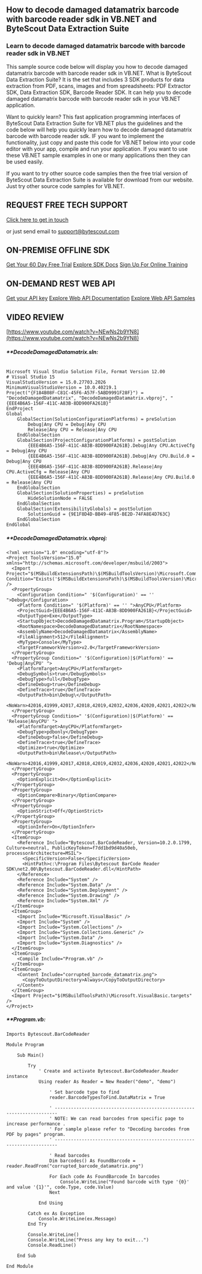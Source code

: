 ## How to decode damaged datamatrix barcode with barcode reader sdk in VB.NET and ByteScout Data Extraction Suite

### Learn to decode damaged datamatrix barcode with barcode reader sdk in VB.NET

This sample source code below will display you how to decode damaged datamatrix barcode with barcode reader sdk in VB.NET. What is ByteScout Data Extraction Suite? It is the set that includes 3 SDK products for data extraction from PDF, scans, images and from spreadsheets: PDF Extractor SDK, Data Extraction SDK, Barcode Reader SDK. It can help you to decode damaged datamatrix barcode with barcode reader sdk in your VB.NET application.

Want to quickly learn? This fast application programming interfaces of ByteScout Data Extraction Suite for VB.NET plus the guidelines and the code below will help you quickly learn how to decode damaged datamatrix barcode with barcode reader sdk. IF you want to implement the functionality, just copy and paste this code for VB.NET below into your code editor with your app, compile and run your application. If you want to use these VB.NET sample examples in one or many applications then they can be used easily.

If you want to try other source code samples then the free trial version of ByteScout Data Extraction Suite is available for download from our website. Just try other source code samples for VB.NET.

## REQUEST FREE TECH SUPPORT

[Click here to get in touch](https://bytescout.zendesk.com/hc/en-us/requests/new?subject=ByteScout%20Data%20Extraction%20Suite%20Question)

or just send email to [support@bytescout.com](mailto:support@bytescout.com?subject=ByteScout%20Data%20Extraction%20Suite%20Question) 

## ON-PREMISE OFFLINE SDK 

[Get Your 60 Day Free Trial](https://bytescout.com/download/web-installer?utm_source=github-readme)
[Explore SDK Docs](https://bytescout.com/documentation/index.html?utm_source=github-readme)
[Sign Up For Online Training](https://academy.bytescout.com/)


## ON-DEMAND REST WEB API

[Get your API key](https://pdf.co/documentation/api?utm_source=github-readme)
[Explore Web API Documentation](https://pdf.co/documentation/api?utm_source=github-readme)
[Explore Web API Samples](https://github.com/bytescout/ByteScout-SDK-SourceCode/tree/master/PDF.co%20Web%20API)

## VIDEO REVIEW

[https://www.youtube.com/watch?v=NEwNs2b9YN8](https://www.youtube.com/watch?v=NEwNs2b9YN8)




<!-- code block begin -->

##### ****DecodeDamagedDatamatrix.sln:**
    
```

Microsoft Visual Studio Solution File, Format Version 12.00
# Visual Studio 15
VisualStudioVersion = 15.0.27703.2026
MinimumVisualStudioVersion = 10.0.40219.1
Project("{F184B08F-C81C-45F6-A57F-5ABD9991F28F}") = "DecodeDamagedDatamatrix", "DecodeDamagedDatamatrix.vbproj", "{EEE4B6A5-156F-411C-A83B-8DD900FA261B}"
EndProject
Global
	GlobalSection(SolutionConfigurationPlatforms) = preSolution
		Debug|Any CPU = Debug|Any CPU
		Release|Any CPU = Release|Any CPU
	EndGlobalSection
	GlobalSection(ProjectConfigurationPlatforms) = postSolution
		{EEE4B6A5-156F-411C-A83B-8DD900FA261B}.Debug|Any CPU.ActiveCfg = Debug|Any CPU
		{EEE4B6A5-156F-411C-A83B-8DD900FA261B}.Debug|Any CPU.Build.0 = Debug|Any CPU
		{EEE4B6A5-156F-411C-A83B-8DD900FA261B}.Release|Any CPU.ActiveCfg = Release|Any CPU
		{EEE4B6A5-156F-411C-A83B-8DD900FA261B}.Release|Any CPU.Build.0 = Release|Any CPU
	EndGlobalSection
	GlobalSection(SolutionProperties) = preSolution
		HideSolutionNode = FALSE
	EndGlobalSection
	GlobalSection(ExtensibilityGlobals) = postSolution
		SolutionGuid = {9E1F8D4D-BB49-4F85-BE2D-74FA8E4D763C}
	EndGlobalSection
EndGlobal

```

<!-- code block end -->    

<!-- code block begin -->

##### ****DecodeDamagedDatamatrix.vbproj:**
    
```
<?xml version="1.0" encoding="utf-8"?>
<Project ToolsVersion="15.0" xmlns="http://schemas.microsoft.com/developer/msbuild/2003">
  <Import Project="$(MSBuildExtensionsPath)\$(MSBuildToolsVersion)\Microsoft.Common.props" Condition="Exists('$(MSBuildExtensionsPath)\$(MSBuildToolsVersion)\Microsoft.Common.props')" />
  <PropertyGroup>
    <Configuration Condition=" '$(Configuration)' == '' ">Debug</Configuration>
    <Platform Condition=" '$(Platform)' == '' ">AnyCPU</Platform>
    <ProjectGuid>{EEE4B6A5-156F-411C-A83B-8DD900FA261B}</ProjectGuid>
    <OutputType>Exe</OutputType>
    <StartupObject>DecodeDamagedDatamatrix.Program</StartupObject>
    <RootNamespace>DecodeDamagedDatamatrix</RootNamespace>
    <AssemblyName>DecodeDamagedDatamatrix</AssemblyName>
    <FileAlignment>512</FileAlignment>
    <MyType>Console</MyType>
    <TargetFrameworkVersion>v2.0</TargetFrameworkVersion>
  </PropertyGroup>
  <PropertyGroup Condition=" '$(Configuration)|$(Platform)' == 'Debug|AnyCPU' ">
    <PlatformTarget>AnyCPU</PlatformTarget>
    <DebugSymbols>true</DebugSymbols>
    <DebugType>full</DebugType>
    <DefineDebug>true</DefineDebug>
    <DefineTrace>true</DefineTrace>
    <OutputPath>bin\Debug\</OutputPath>
    <NoWarn>42016,41999,42017,42018,42019,42032,42036,42020,42021,42022</NoWarn>
  </PropertyGroup>
  <PropertyGroup Condition=" '$(Configuration)|$(Platform)' == 'Release|AnyCPU' ">
    <PlatformTarget>AnyCPU</PlatformTarget>
    <DebugType>pdbonly</DebugType>
    <DefineDebug>false</DefineDebug>
    <DefineTrace>true</DefineTrace>
    <Optimize>true</Optimize>
    <OutputPath>bin\Release\</OutputPath>
    <NoWarn>42016,41999,42017,42018,42019,42032,42036,42020,42021,42022</NoWarn>
  </PropertyGroup>
  <PropertyGroup>
    <OptionExplicit>On</OptionExplicit>
  </PropertyGroup>
  <PropertyGroup>
    <OptionCompare>Binary</OptionCompare>
  </PropertyGroup>
  <PropertyGroup>
    <OptionStrict>Off</OptionStrict>
  </PropertyGroup>
  <PropertyGroup>
    <OptionInfer>On</OptionInfer>
  </PropertyGroup>
  <ItemGroup>
    <Reference Include="Bytescout.BarCodeReader, Version=10.2.0.1799, Culture=neutral, PublicKeyToken=f7dd1bd9d40a50eb, processorArchitecture=MSIL">
      <SpecificVersion>False</SpecificVersion>
      <HintPath>c:\Program Files\Bytescout BarCode Reader SDK\net2.00\Bytescout.BarCodeReader.dll</HintPath>
    </Reference>
    <Reference Include="System" />
    <Reference Include="System.Data" />
    <Reference Include="System.Deployment" />
    <Reference Include="System.Drawing" />
    <Reference Include="System.Xml" />
  </ItemGroup>
  <ItemGroup>
    <Import Include="Microsoft.VisualBasic" />
    <Import Include="System" />
    <Import Include="System.Collections" />
    <Import Include="System.Collections.Generic" />
    <Import Include="System.Data" />
    <Import Include="System.Diagnostics" />
  </ItemGroup>
  <ItemGroup>
    <Compile Include="Program.vb" />
  </ItemGroup>
  <ItemGroup>
    <Content Include="corrupted_barcode_datamatrix.png">
      <CopyToOutputDirectory>Always</CopyToOutputDirectory>
    </Content>
  </ItemGroup>
  <Import Project="$(MSBuildToolsPath)\Microsoft.VisualBasic.targets" />
</Project>
```

<!-- code block end -->    

<!-- code block begin -->

##### ****Program.vb:**
    
```
Imports Bytescout.BarCodeReader

Module Program

    Sub Main()

        Try
            ' Create and activate Bytescout.BarCodeReader.Reader instance
            Using reader As Reader = New Reader("demo", "demo")

                ' Set barcode type to find
                reader.BarcodeTypesToFind.DataMatrix = True

                ' -----------------------------------------------------------------------
                ' NOTE: We can read barcodes from specific page to increase performance .
                ' For sample please refer to "Decoding barcodes from PDF by pages" program.
                ' ----------------------------------------------------------------------- 

                ' Read barcodes
                Dim barcodes() As FoundBarcode = reader.ReadFrom("corrupted_barcode_datamatrix.png")

                For Each code As FoundBarcode In barcodes
                    Console.WriteLine("Found barcode with type '{0}' and value '{1}'", code.Type, code.Value)
                Next

            End Using

        Catch ex As Exception
            Console.WriteLine(ex.Message)
        End Try

        Console.WriteLine()
        Console.WriteLine("Press any key to exit...")
        Console.ReadLine()

    End Sub

End Module

```

<!-- code block end -->